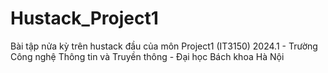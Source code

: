 # Hustack_Project1
Bài tập nửa kỳ trên hustack đầu của môn Project1 (IT3150) 2024.1 - Trường Công nghệ Thông tin và Truyền thông - Đại học Bách khoa Hà Nội
